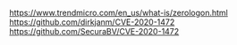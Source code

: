https://www.trendmicro.com/en_us/what-is/zerologon.html
https://github.com/dirkjanm/CVE-2020-1472
https://github.com/SecuraBV/CVE-2020-1472